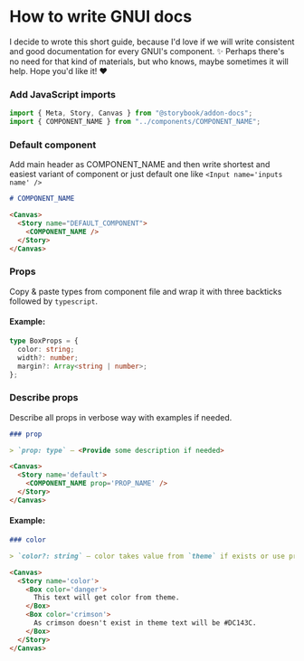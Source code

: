 # How to write GNUI docs

I decide to wrote this short guide, because I'd love if we will write consistent and good documentation for every GNUI's component. ✨ Perhaps there's no need for that kind of materials, but who knows, maybe sometimes it will help. Hope you'd like it! ♥️

### Add JavaScript imports

```javascript
import { Meta, Story, Canvas } from "@storybook/addon-docs";
import { COMPONENT_NAME } from "../components/COMPONENT_NAME";
```

### Default component

Add main header as COMPONENT_NAME and then write shortest and easiest variant of component or just default one like `<Input name='inputs name' />`

```markdown
# COMPONENT_NAME

<Canvas>
  <Story name="DEFAULT_COMPONENT">
    <COMPONENT_NAME />
  </Story>
</Canvas>
```

### Props

Copy & paste types from component file and wrap it with three backticks followed by `typescript`.

#### Example:

```typescript
type BoxProps = {
  color: string;
  width?: number;
  margin?: Array<string | number>;
};
```

### Describe props

Describe all props in verbose way with examples if needed.

```markdown
### prop

> `prop: type` — <Provide some description if needed>

<Canvas>
  <Story name='default'>
    <COMPONENT_NAME prop='PROP_NAME' />
  </Story>
</Canvas>
```

#### Example:

```markdown
### color

> `color?: string` — color takes value from `theme` if exists or use provided value as is.

<Canvas>
  <Story name='color'>
    <Box color='danger'>
      This text will get color from theme.
    </Box>
    <Box color='crimson'>
      As crimson doesn't exist in theme text will be #DC143C.
    </Box>
  </Story>
</Canvas>
```
